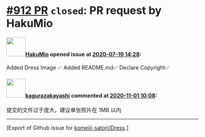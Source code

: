 # [\#912 PR](https://github.com/komeiji-satori/Dress/pull/912) `closed`: PR request by HakuMio

#### <img src="https://avatars.githubusercontent.com/u/68431038?u=f22e570783618aa104b726f2dc9b14b7af31ead3&v=4" width="50">[HakuMio](https://github.com/HakuMio) opened issue at [2020-07-19 14:28](https://github.com/komeiji-satori/Dress/pull/912):

Added Dress Image ✅
Added README.md✅
Declare Copyright✅

#### <img src="https://avatars.githubusercontent.com/u/2824841?u=b6e28fbc3f5ac12daf4b9a169194996ca20b57fb&v=4" width="50">[kagurazakayashi](https://github.com/kagurazakayashi) commented at [2020-11-01 10:08](https://github.com/komeiji-satori/Dress/pull/912#issuecomment-720063613):

提交的文件过于庞大，建议单张照片在 1MB 以内


-------------------------------------------------------------------------------



[Export of Github issue for [komeiji-satori/Dress](https://github.com/komeiji-satori/Dress).]
